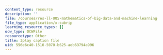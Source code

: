 ```yaml
---
content_type: resource
description: ''
file: /courses/res-ll-005-mathematics-of-big-data-and-machine-learning-january-iap-2020/556e6c4015105070b625aeb63794a996_4StlYd7xKFA.vtt
file_type: application/x-subrip
learning_resource_types: []
ocw_type: OCWFile
resourcetype: Other
title: 3play caption file
uid: 556e6c40-1510-5070-b625-aeb63794a996
---
```

